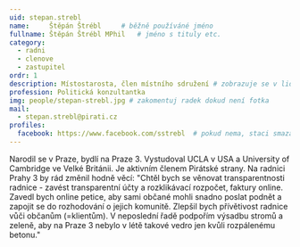 ```yaml
---
uid: stepan.strebl
name:     Štěpán Štrébl  	# běžně používáné jméno
fullname: Štěpán Štrébl MPhil  	# jméno s tituly etc.
category:
  - radni
  - clenove
  - zastupitel
ordr: 1
description: Místostarosta, člen místního sdružení # zobrazuje se v lide
profession: Politická konzultantka
img: people/stepan-strebl.jpg # zakomentuj radek dokud není fotka
mail:
  - stepan.strebl@pirati.cz
profiles:
  facebook: https://www.facebook.com/sstrebl  # pokud nema, staci smazat tuto radku
---
```

Narodil se v Praze, bydlí na Praze 3. Vystudoval UCLA v USA a University of Cambridge ve Velké Británii. Je aktivním členem Pirátské strany. Na radnici Prahy 3 by rád změnil hodně věcí: "Chtěl bych se věnovat transparentnosti radnice - zavést transparentní účty a rozklikávací rozpočet, faktury online. Zavedl bych online petice, aby sami občané mohli snadno poslat podnět a zapojit se do rozhodování o jejich komunitě. Zlepšil bych přívětivost radnice vůči občanům (=klientům). V neposlední řadě podpořím výsadbu stromů a zeleně, aby na Praze 3 nebylo v létě takové vedro jen kvůli rozpálenému betonu." 
